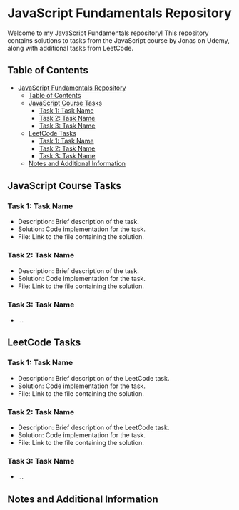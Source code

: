 # JavaScript Fundamentals Repository

Welcome to my JavaScript Fundamentals repository! This repository contains solutions to tasks from the JavaScript course by Jonas on Udemy, along with additional tasks from LeetCode.

## Table of Contents
- [JavaScript Fundamentals Repository](#javascript-fundamentals-repository)
  - [Table of Contents](#table-of-contents)
  - [JavaScript Course Tasks](#javascript-course-tasks)
    - [Task 1: Task Name](#task-1-task-name)
    - [Task 2: Task Name](#task-2-task-name)
    - [Task 3: Task Name](#task-3-task-name)
  - [LeetCode Tasks](#leetcode-tasks)
    - [Task 1: Task Name](#task-1-task-name-1)
    - [Task 2: Task Name](#task-2-task-name-1)
    - [Task 3: Task Name](#task-3-task-name-1)
  - [Notes and Additional Information](#notes-and-additional-information)

## JavaScript Course Tasks

### Task 1: Task Name
- Description: Brief description of the task.
- Solution: Code implementation for the task.
- File: Link to the file containing the solution.

### Task 2: Task Name
- Description: Brief description of the task.
- Solution: Code implementation for the task.
- File: Link to the file containing the solution.

### Task 3: Task Name
- ...

## LeetCode Tasks

### Task 1: Task Name
- Description: Brief description of the LeetCode task.
- Solution: Code implementation for the task.
- File: Link to the file containing the solution.

### Task 2: Task Name
- Description: Brief description of the LeetCode task.
- Solution: Code implementation for the task.
- File: Link to the file containing the solution.

### Task 3: Task Name
- ...

## Notes and Additional Information